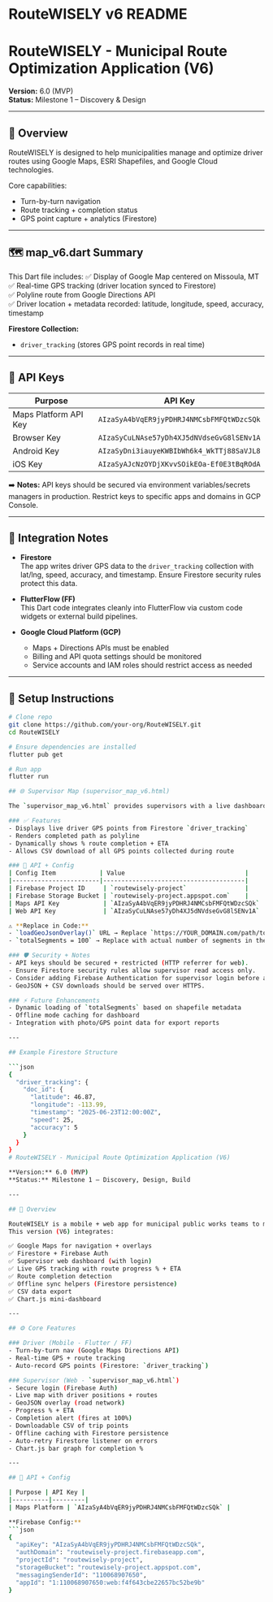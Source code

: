 # RouteWISELY v6 README

# RouteWISELY - Municipal Route Optimization Application (V6)

**Version:** 6.0 (MVP)  
**Status:** Milestone 1 – Discovery & Design

---

## 📌 Overview

RouteWISELY is designed to help municipalities manage and optimize driver routes using Google Maps, ESRI Shapefiles, and Google Cloud technologies. 

Core capabilities:
- Turn-by-turn navigation
- Route tracking + completion status
- GPS point capture + analytics (Firestore)

---

## 🗺️ map_v6.dart Summary

This Dart file includes:
✅ Display of Google Map centered on Missoula, MT  
✅ Real-time GPS tracking (driver location synced to Firestore)  
✅ Polyline route from Google Directions API  
✅ Driver location + metadata recorded: latitude, longitude, speed, accuracy, timestamp  

**Firestore Collection:**  
- `driver_tracking` (stores GPS point records in real time)

---

## 🔑 API Keys

| Purpose              | API Key                                                                 |
|-----------------------|------------------------------------------------------------------------|
| Maps Platform API Key | `AIzaSyA4bVqER9jyPDHRJ4NMCsbFMFQtWDzcSQk`                              |
| Browser Key           | `AIzaSyCuLNAse57yDh4XJ5dNVdseGvG8lSENv1A`                              |
| Android Key           | `AIzaSyDni3iauyeKWBIbWh6k4_WkTTj88SaVJL8`                              |
| iOS Key               | `AIzaSyAJcNzOYDjXKvvSOikEOa-Ef0E3tBqROdA`                              |

➡️ **Notes:** API keys should be secured via environment variables/secrets managers in production. Restrict keys to specific apps and domains in GCP Console.

---

## 🏢 Integration Notes

- **Firestore**  
  The app writes driver GPS data to the `driver_tracking` collection with lat/lng, speed, accuracy, and timestamp. Ensure Firestore security rules protect this data.
  
- **FlutterFlow (FF)**  
  This Dart code integrates cleanly into FlutterFlow via custom code widgets or external build pipelines.

- **Google Cloud Platform (GCP)**  
  - Maps + Directions APIs must be enabled  
  - Billing and API quota settings should be monitored  
  - Service accounts and IAM roles should restrict access as needed  

---

## 🚀 Setup Instructions

```bash
# Clone repo
git clone https://github.com/your-org/RouteWISELY.git
cd RouteWISELY

# Ensure dependencies are installed
flutter pub get

# Run app
flutter run

## 🌐 Supervisor Map (supervisor_map_v6.html)

The `supervisor_map_v6.html` provides supervisors with a live dashboard to monitor driver progress using Google Maps + Firebase.

### ✅ Features
- Displays live driver GPS points from Firestore `driver_tracking`
- Renders completed path as polyline
- Dynamically shows % route completion + ETA
- Allows CSV download of all GPS points collected during route

### 🔑 API + Config
| Config Item            | Value                                 |
|------------------------|---------------------------------------|
| Firebase Project ID     | `routewisely-project`                |
| Firebase Storage Bucket | `routewisely-project.appspot.com`    |
| Maps API Key            | `AIzaSyA4bVqER9jyPDHRJ4NMCsbFMFQtWDzcSQk` |
| Web API Key             | `AIzaSyCuLNAse57yDh4XJ5dNVdseGvG8lSENv1A` |

⚠ **Replace in Code:**
- `loadGeoJsonOverlay()` URL → Replace `https://YOUR_DOMAIN.com/path/to/roads.geojson` with your actual GeoJSON file URL (e.g., hosted on Firebase Storage, GCP bucket, or CDN).
- `totalSegments = 100` → Replace with actual number of segments in the shapefile or calculate dynamically.

### 🛡 Security + Notes
- API keys should be secured + restricted (HTTP referrer for web).
- Ensure Firestore security rules allow supervisor read access only.
- Consider adding Firebase Authentication for supervisor login before access.
- GeoJSON + CSV downloads should be served over HTTPS.

### ⚡ Future Enhancements
- Dynamic loading of `totalSegments` based on shapefile metadata
- Offline mode caching for dashboard
- Integration with photo/GPS point data for export reports

---

## Example Firestore Structure

```json
{
  "driver_tracking": {
    "doc_id": {
      "latitude": 46.87,
      "longitude": -113.99,
      "timestamp": "2025-06-23T12:00:00Z",
      "speed": 25,
      "accuracy": 5
    }
  }
}
# RouteWISELY - Municipal Route Optimization Application (V6)

**Version:** 6.0 (MVP)  
**Status:** Milestone 1 – Discovery, Design, Build  

---

## 📌 Overview  

RouteWISELY is a mobile + web app for municipal public works teams to manage, optimize, and monitor driver routes (e.g. road maintenance, inspections).  
This version (V6) integrates:  

✅ Google Maps for navigation + overlays  
✅ Firestore + Firebase Auth  
✅ Supervisor web dashboard (with login)  
✅ Live GPS tracking with route progress % + ETA  
✅ Route completion detection  
✅ Offline sync helpers (Firestore persistence)  
✅ CSV data export  
✅ Chart.js mini-dashboard  

---

## ⚙️ Core Features  

### Driver (Mobile - Flutter / FF)  
- Turn-by-turn nav (Google Maps Directions API)  
- Real-time GPS + route tracking  
- Auto-record GPS points (Firestore: `driver_tracking`)  

### Supervisor (Web - `supervisor_map_v6.html`)  
- Secure login (Firebase Auth)  
- Live map with driver positions + routes  
- GeoJSON overlay (road network)  
- Progress % + ETA  
- Completion alert (fires at 100%)  
- Downloadable CSV of trip points  
- Offline caching with Firestore persistence  
- Auto-retry Firestore listener on errors  
- Chart.js bar graph for completion %  

---

## 🔑 API + Config  

| Purpose | API Key |
|----------|---------|
| Maps Platform | `AIzaSyA4bVqER9jyPDHRJ4NMCsbFMFQtWDzcSQk` |

**Firebase Config:**  
```json
{
  "apiKey": "AIzaSyA4bVqER9jyPDHRJ4NMCsbFMFQtWDzcSQk",
  "authDomain": "routewisely-project.firebaseapp.com",
  "projectId": "routewisely-project",
  "storageBucket": "routewisely-project.appspot.com",
  "messagingSenderId": "110068907650",
  "appId": "1:110068907650:web:f4f643cbe22657bc52be9b"
}
